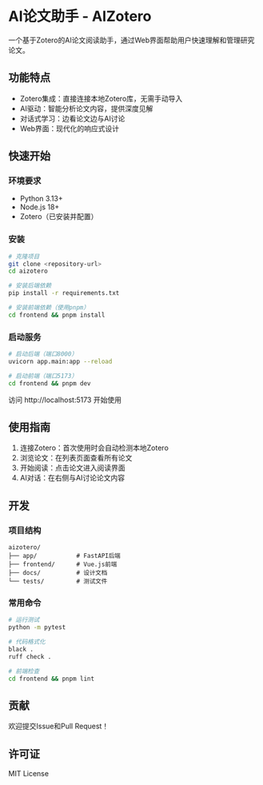 # AI论文助手 - AIZotero

一个基于Zotero的AI论文阅读助手，通过Web界面帮助用户快速理解和管理研究论文。

## 功能特点

- Zotero集成：直接连接本地Zotero库，无需手动导入
- AI驱动：智能分析论文内容，提供深度见解
- 对话式学习：边看论文边与AI讨论
- Web界面：现代化的响应式设计

## 快速开始

### 环境要求
- Python 3.13+
- Node.js 18+
- Zotero（已安装并配置）

### 安装

```bash
# 克隆项目
git clone <repository-url>
cd aizotero

# 安装后端依赖
pip install -r requirements.txt

# 安装前端依赖（使用pnpm）
cd frontend && pnpm install
```

### 启动服务

```bash
# 启动后端（端口8000）
uvicorn app.main:app --reload

# 启动前端（端口5173）
cd frontend && pnpm dev
```

访问 http://localhost:5173 开始使用

## 使用指南

1. 连接Zotero：首次使用时会自动检测本地Zotero
2. 浏览论文：在列表页面查看所有论文
3. 开始阅读：点击论文进入阅读界面
4. AI对话：在右侧与AI讨论论文内容

## 开发

### 项目结构
```
aizotero/
├── app/           # FastAPI后端
├── frontend/      # Vue.js前端
├── docs/          # 设计文档
└── tests/         # 测试文件
```

### 常用命令
```bash
# 运行测试
python -m pytest

# 代码格式化
black .
ruff check .

# 前端检查
cd frontend && pnpm lint
```

## 贡献

欢迎提交Issue和Pull Request！

## 许可证

MIT License